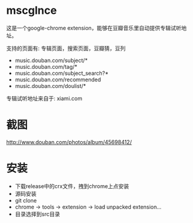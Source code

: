 mscglnce
====
这是一个google-chrome extension，能够在豆瓣音乐里自动提供专辑试听地址。

支持的页面有: 专辑页面，搜索页面，豆瓣猜，豆列
* music.douban.com/subject/*
* music.douban.com/tag/*
* music.douban.com/subject_search?*
* music.douban.com/recommended
* music.douban.com/doulist/*

专辑试听地址来自于: xiami.com

截图
====
http://www.douban.com/photos/album/45698412/

安装
====
- 下载release中的crx文件，拽到chrome上点安装
- 源码安装
 - git clone
 - chrome -> tools -> extension -> load unpacked extension...
 - 目录选择到src目录

